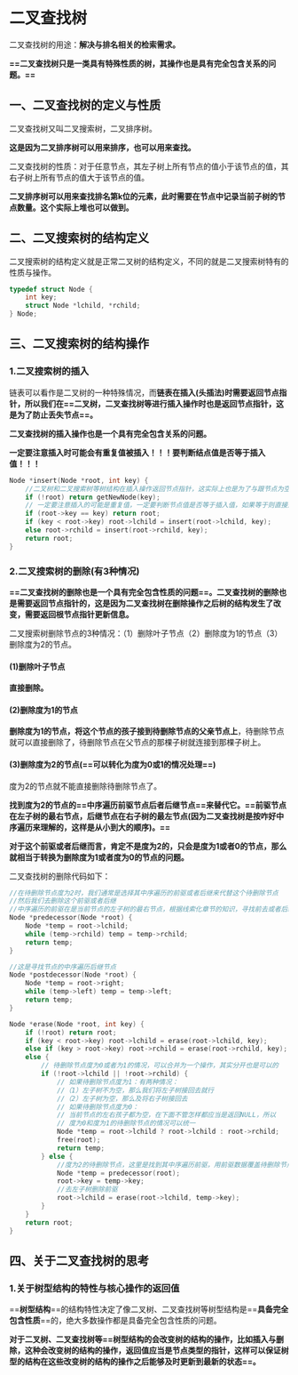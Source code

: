 # 二叉查找树

二叉查找树的用途：**解决与排名相关的检索需求。**

**==二叉查找树只是一类具有特殊性质的树，其操作也是具有完全包含关系的问题。==**

## 一、二叉查找树的定义与性质

二叉查找树又叫二叉搜索树，二叉排序树。

**这是因为二叉排序树可以用来排序，也可以用来查找。**

二叉查找树的性质：对于任意节点，其左子树上所有节点的值小于该节点的值，其右子树上所有节点的值大于该节点的值。

**二叉排序树可以用来查找排名第k位的元素，此时需要在节点中记录当前子树的节点数量。这个实际上堆也可以做到。**



## 二、二叉搜索树的结构定义

二叉搜索树的结构定义就是正常二叉树的结构定义，不同的就是二叉搜索树特有的性质与操作。

```c++
typedef struct Node {
    int key;
    struct Node *lchild, *rchild;
} Node;
```



## 三、二叉搜索树的结构操作

### 1.二叉搜索树的插入

链表可以看作是二叉树的一种特殊情况，而**链表在插入(头插法)时需要返回节点指针，所以我们在==二叉树，二叉查找树等进行插入操作时也是返回节点指针，这是为了防止丢失节点==。**

**二叉查找树的插入操作也是一个具有完全包含关系的问题。**

**一定要注意插入时可能会有重复值被插入！！！要判断结点值是否等于插入值！！！**

```c++
Node *insert(Node *root, int key) {
    //二叉树和二叉搜索树等树结构在插入操作返回节点指针，这实际上也是为了与跟节点为空时的操作统一！！！
    if (!root) return getNewNode(key);
    // 一定要注意插入的可能是重复值，一定要判断节点值是否等于插入值，如果等于则直接返回当前节点的值
    if (root->key == key) return root;
    if (key < root->key) root->lchild = insert(root->lchild, key);
    else root->rchild = insert(root->rchild, key);
    return root;
}
```



### 2.二叉搜索树的删除(有3种情况)

**==二叉查找树的删除也是一个具有完全包含性质的问题==。二叉查找树的删除也是需要返回节点指针的，这是因为二叉查找树在删除操作之后树的结构发生了改变，需要返回根节点指针更新信息。**

二叉搜索树删除节点的3种情况：（1）删除叶子节点（2）删除度为1的节点（3）删除度为2的节点。

#### (1)删除叶子节点

**直接删除。**

#### (2)删除度为1的节点

**删除度为1的节点，将这个节点的孩子接到待删除节点的父亲节点上**，待删除节点就可以直接删除了，待删除节点在父节点的那棵子树就连接到那棵子树上。

#### (3)删除度为2的节点(==可以转化为度为0或1的情况处理==)

度为2的节点就不能直接删除待删除节点了。

**找到度为2的节点的==中序遍历前驱节点后者后继节点==来替代它。==前驱节点在左子树的最右节点，后继节点在右子树的最左节点(因为二叉查找树是按咋好中序遍历来理解的，这样是从小到大的顺序)。==**

**对于这个前驱或者后继而言，肯定不是度为2的，只会是度为1或者0的节点，那么就相当于转换为删除度为1或者度为0的节点的问题。**

二叉查找树的删除代码如下：

```c++
//在待删除节点度为2时，我们通常是选择其中序遍历的前驱或者后继来代替这个待删除节点
//然后我们去删除这个前驱或者后继
//中序遍历的前驱在是当前节点的左子树的最右节点，根据线索化章节的知识，寻找前去或者后继只需要循环就行
Node *predecessor(Node *root) {
    Node *temp = root->lchild;
    while (temp->rchild) temp = temp->rchild;
    return temp;
}

//这是寻找节点的中序遍历后继节点
Node *postdecessor(Node *root) {
    Node *temp = root->right;
    while (temp->left) temp = temp->left;
    return temp;
}

Node *erase(Node *root, int key) {
    if (!root) return root;
    if (key < root->key) root->lchild = erase(root->lchild, key);
    else if (key > root->key) root->rchild = erase(root->rchild, key);
    else {
        // 待删除节点度为0或者为1的情况，可以合并为一个操作，其实分开也是可以的
        if (!root->lchild || !root->rchild) {
            // 如果待删除节点度为1：有两种情况：
            //（1）左子树不为空，那么我们将左子树接回去就行
            //（2）左子树为空，那么及将右子树接回去
            // 如果待删除节点度为0：
            // 当前节点的左右孩子都为空，在下面不管怎样都应当是返回NULL，所以
            // 度为0和度为1的待删除节点的情况可以统一
            Node *temp = root->lchild ? root->lchild : root->rchild;
            free(root);
            return temp;
        } else {
            //度为2的待删除节点，这里是找到其中序遍历前驱，用前驱数据覆盖待删除节点，之后去左子树删除前驱
            Node *temp = predecessor(root);
            root->key = temp->key;
            //去左子树删除前驱
            root->lchild = erase(root->lchild, temp->key);
        }
    }
    return root;
}
```



## 四、关于二叉查找树的思考

### 1.关于树型结构的特性与核心操作的返回值

==**树型结构**==的结构特性决定了像二叉树、二叉查找树等树型结构是==**具备完全包含性质**==的，绝大多数操作都是具备完全包含性质的问题。

**对于二叉树、二叉查找树等==树型结构的会改变树的结构的操作，比如插入与删除，这种会改变树的结构的操作，返回值应当是节点类型的指针，这样可以保证树型的结构在这些改变树的结构的操作之后能够及时更新到最新的状态==。**
